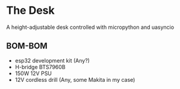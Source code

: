 # The Desk

A height-adjustable desk controlled with micropython and uasyncio

## BOM-BOM

- esp32 development kit (Any?)
- H-bridge BTS7960B
- 150W 12V PSU
- 12V cordless drill (Any, some Makita in my case)
